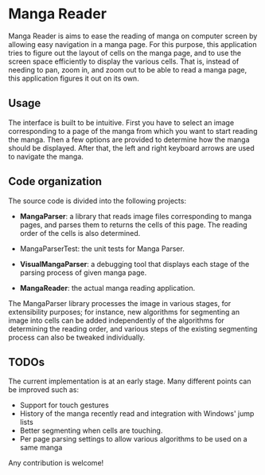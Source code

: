 Manga Reader
===========

Manga Reader is aims to ease the reading of manga on computer screen by allowing easy navigation in a manga page. For this purpose, this application tries to figure out the layout of cells on the manga page, and to use the screen space efficiently to display the various cells. That is, instead of needing to pan, zoom in, and zoom out to be able to read a manga page, this application figures it out on its own.

Usage
--------

The interface is built to be intuitive. First you have to select an image corresponding to a page of the manga from which you want to start reading the manga. Then a few options are provided to determine how the manga should be displayed. After that, the left and right keyboard arrows are used to navigate the manga.

Code organization
-------------------------
The source code is divided into the following projects:

- **MangaParser**: a library that reads image files corresponding to manga pages, and parses them to returns the cells of this page. The reading order of the cells is also determined.  

- MangaParserTest: the unit tests for Manga Parser.

- **VisualMangaParser**: a debugging tool that displays each stage of the parsing process of given manga page. 

- **MangaReader**: the actual manga reading application.
 
The MangaParser library processes the image in various stages, for extensibility purposes; for instance, new algorithms for segmenting an image into cells can be added independently of the algorithms for determining the reading order, and various steps of the existing segmenting process can also be tweaked individually.

TODOs
-----------

The current implementation is at an early stage. Many different points can be improved such as:

- Support for touch gestures
- History of the manga recently read and integration with Windows' jump lists
- Better segmenting when cells are touching.
- Per page parsing settings to allow various algorithms to be used on a same manga

Any contribution is welcome!
